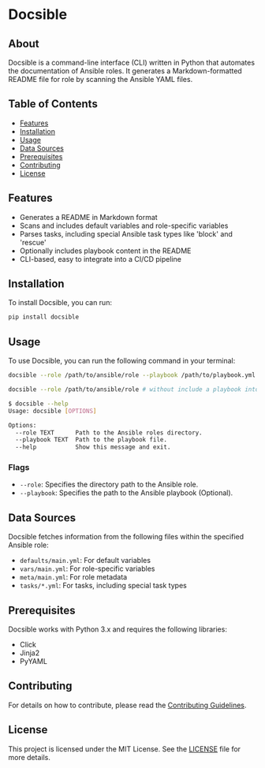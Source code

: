 # Docsible

## About

Docsible is a command-line interface (CLI) written in Python that automates the documentation of Ansible roles. It generates a Markdown-formatted README file for role by scanning the Ansible YAML files.

## Table of Contents

- [Features](#features)
- [Installation](#installation)
- [Usage](#usage)
- [Data Sources](#data-sources)
- [Prerequisites](#prerequisites)
- [Contributing](#contributing)
- [License](#license)

## Features

- Generates a README in Markdown format
- Scans and includes default variables and role-specific variables
- Parses tasks, including special Ansible task types like 'block' and 'rescue'
- Optionally includes playbook content in the README
- CLI-based, easy to integrate into a CI/CD pipeline

## Installation

To install Docsible, you can run:

```bash
pip install docsible
```

## Usage

To use Docsible, you can run the following command in your terminal:

```bash
docsible --role /path/to/ansible/role --playbook /path/to/playbook.yml
```

```bash
docsible --role /path/to/ansible/role # without include a playbook into readme
```

```bash
$ docsible --help
Usage: docsible [OPTIONS]

Options:
  --role TEXT      Path to the Ansible roles directory.
  --playbook TEXT  Path to the playbook file.
  --help           Show this message and exit.
```

### Flags

- `--role`: Specifies the directory path to the Ansible role.
- `--playbook`: Specifies the path to the Ansible playbook (Optional).

## Data Sources

Docsible fetches information from the following files within the specified Ansible role:

- `defaults/main.yml`: For default variables
- `vars/main.yml`: For role-specific variables
- `meta/main.yml`: For role metadata
- `tasks/*.yml`: For tasks, including special task types

## Prerequisites

Docsible works with Python 3.x and requires the following libraries:

- Click
- Jinja2
- PyYAML

## Contributing

For details on how to contribute, please read the [Contributing Guidelines](CONTRIBUTING.md).

## License

This project is licensed under the MIT License. See the [LICENSE](LICENSE) file for more details.
